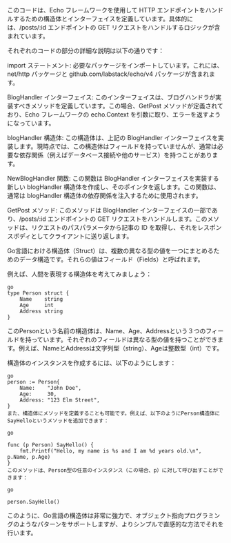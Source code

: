 このコードは、Echo フレームワークを使用して HTTP エンドポイントをハンドルするための構造体とインターフェイスを定義しています。具体的には、/posts/:id エンドポイントの GET リクエストをハンドルするロジックが含まれています。

それぞれのコードの部分の詳細な説明は以下の通りです：

import ステートメント: 必要なパッケージをインポートしています。これには、net/http パッケージと github.com/labstack/echo/v4 パッケージが含まれます。

BlogHandler インターフェイス: このインターフェイスは、ブログハンドラが実装すべきメソッドを定義しています。この場合、GetPost メソッドが定義されており、Echo フレームワークの echo.Context を引数に取り、エラーを返すようになっています。

blogHandler 構造体: この構造体は、上記の BlogHandler インターフェイスを実装します。現時点では、この構造体はフィールドを持っていませんが、通常は必要な依存関係（例えばデータベース接続や他のサービス）を持つことがあります。

NewBlogHandler 関数: この関数は BlogHandler インターフェイスを実装する新しい blogHandler 構造体を作成し、そのポインタを返します。この関数は、通常は blogHandler 構造体の依存関係を注入するために使用されます。

GetPost メソッド: このメソッドは BlogHandler インターフェイスの一部であり、/posts/:id エンドポイントの GET リクエストをハンドルします。このメソッドは、リクエストのパスパラメータから記事の ID を取得し、それをレスポンスボディとしてクライアントに送り返します。



Go言語における構造体（Struct）は、複数の異なる型の値を一つにまとめるためのデータ構造です。それらの値はフィールド（Fields）と呼ばれます。

例えば、人間を表現する構造体を考えてみましょう：

```
go
type Person struct {
	Name    string
	Age     int
	Address string
}
```
このPersonという名前の構造体は、Name、Age、Addressという３つのフィールドを持っています。それぞれのフィールドは異なる型の値を持つことができます。例えば、NameとAddressは文字列型（string）、Ageは整数型（int）です。

構造体のインスタンスを作成するには、以下のようにします：
```
go
person := Person{
	Name:    "John Doe",
	Age:     30,
	Address: "123 Elm Street",
}
また、構造体にメソッドを定義することも可能です。例えば、以下のようにPerson構造体にSayHelloというメソッドを追加できます：
```
```
go

func (p Person) SayHello() {
	fmt.Printf("Hello, my name is %s and I am %d years old.\n", p.Name, p.Age)
}
このメソッドは、Person型の任意のインスタンス（この場合、p）に対して呼び出すことができます：
```
```
go

person.SayHello()
```
このように、Go言語の構造体は非常に強力で、オブジェクト指向プログラミングのようなパターンをサポートしますが、よりシンプルで直感的な方法でそれを行います。